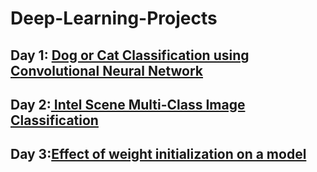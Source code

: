 # Deep-Learning-Projects
## Day 1:  [Dog or Cat Classification using Convolutional Neural Network](https://github.com/mrvmurali1991/Deep-Learning-Projects/blob/main/Day%201/cat_dog%20.ipynb)
## Day 2:[ Intel Scene Multi-Class Image Classification](https://github.com/mrvmurali1991/Deep-Learning-Projects/blob/main/Day%202/Intel_Scene_Multi_Class_Image_Classification.ipynb)
## Day 3:[Effect of weight initialization on a model](https://github.com/mrvmurali1991/Deep-Learning-Projects/tree/main/Day%203)
